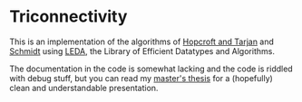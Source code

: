 Triconnectivity
===============

This is an implementation of the algorithms of [Hopcroft and Tarjan](http://ecommons.cornell.edu/handle/1813/6037) and [Schmidt](http://arxiv.org/abs/1011.6187) using [LEDA](http://algorithmic-solutions.com/), the Library of Efficient Datatypes and Algorithms.

The documentation in the code is somewhat lacking and the code is riddled with debug stuff, but you can read my [master's thesis](http://www.mpi-inf.mpg.de/~aneumann/masterarbeit.pdf) for a (hopefully) clean and understandable presentation.